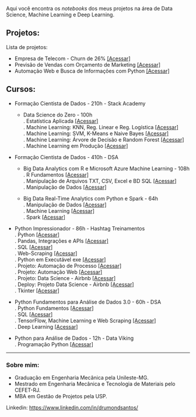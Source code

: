 Aqui você encontra os *notebooks* dos meus projetos na área de Data Science, Machine Learning e Deep Learning.
## Projetos:
Lista de projetos:

- Empresa de Telecom - Churn de 26% [[Acessar]](https://colab.research.google.com/drive/10mBTYcx773tJ7eeB1JBSNgEn0xAVN3Z5#scrollTo=h5pKNlveqFNd)
- Previsão de Vendas com Orçamento de Marketing [[Acessar]](https://colab.research.google.com/drive/15vaN5ZjF4NNfmb9CLG-x5URmcFG9YIjM#scrollTo=Twjgkf3lNjdo)
- Automação Web e Busca de Informações com Python [[Acessar]](https://github.com/danieldrumonds/DataScience/blob/main/Automa%C3%A7%C3%A3o%20Web%20(Selenium).ipynb)

## Cursos:

- Formação Cientista de Dados - 210h - Stack Academy<br />
  - Data Science do Zero - 100h<br />
    . Estatística Aplicada [[Acessar]](https://github.com/danieldrumonds/DataScience/blob/main/Stack-Academy_DS_07_Estatistica.ipynb)<br />
    . Machine Learning: KNN, Reg. Linear e Reg. Logística [[Acessar]](https://github.com/danieldrumonds/DataScience/blob/main/Stack-Academy_DS_09_ML_KNN_Reg.Linear_Reg.Logistica.ipynb)<br />
    . Machine Learning: SVM, K-Means e Naive Bayes [[Acessar]](https://github.com/danieldrumonds/DataScience/blob/main/Stack-Academy_DS_09_ML_SVM_K-Means_Naive-Bayes.ipynb)<br />
    . Machine Learning: Árvore de Decisão e Random Forest [[Acessar]](https://github.com/danieldrumonds/DataScience/blob/main/Stack-Academy_DS_09_ML_Arv.Decisao_RandomForest.ipynb)<br />
    . Machine Learning em Produção [[Acessar]](https://github.com/danieldrumonds/DataScience/blob/main/Stack-Academy_DS_10_ML_em_Producao.ipynb)<br />


- Formação Cientista de Dados - 410h - DSA<br />
  - Big Data Analytics com R e Microsoft Azure Machine Learning - 108h<br />
   . R Fundamentos [[Acessar]]()<br />
   . Manipulação de Arquivos TXT, CSV, Excel e BD SQL [[Acessar]]()<br />
   . Manipulação de Dados [[Acessar]]()<br />

  - Big Data Real-Time Analytics com Python e Spark - 64h<br />
   . Manipulação de Dados [[Acessar]](https://github.com/danieldrumonds/DataScience/blob/main/DSA_Big_Data_Python_Spark_1_Manipulacao_Dados.ipynb)<br />
   . Machine Learning [[Acessar]](https://github.com/danieldrumonds/DataScience/blob/main/DSA_Big_Data_Python_Spark_2_Machine_Learning.ipynb)<br />
   . Spark [[Acessar]](https://github.com/danieldrumonds/DataScience/blob/main/DSA_Big_Data_Python_Spark_3_Spark.ipynb)<br />

- Python Impressionador - 86h - Hashtag Treinamentos<br />
  . Python [[Acessar]](https://github.com/danieldrumonds/DataScience/blob/main/HashtagTreinamentos_1_Python.ipynb)<br />
  . Pandas, Integrações e APIs [[Acessar]](https://github.com/danieldrumonds/DataScience/blob/main/HashtagTreinamentos_2_Pandas_Integracoes_APIs.ipynb)<br />
  . SQL [[Acessar]](https://github.com/danieldrumonds/DataScience/blob/main/HashtagTreinamentos_3_SQL.ipynb)<br />
  . Web-Scraping [[Acessar]](https://github.com/danieldrumonds/DataScience/blob/main/HashtagTreinamentos_4_Web-Scraping.ipynb)<br />
  . Python em Executável exe [[Acessar]](https://github.com/danieldrumonds/DataScience/blob/main/HashtagTreinamentos_5_Python-Executavel_EXE.ipynb)<br />
  . Projeto: Automação de Processo [[Acessar]](https://github.com/danieldrumonds/DataScience/blob/main/HashtagTreinamentos_6_Projeto-Automacao-Processo.ipynb)<br />
  . Projeto: Automação Web [[Acessar]](https://github.com/danieldrumonds/DataScience/blob/main/HashtagTreinamentos_7_Projeto-Automacao-Web.ipynb)<br />
  . Projeto: Data Science - Airbnb [[Acessar]](https://github.com/danieldrumonds/DataScience/blob/main/HashtagTreinamentos_8_Projeto-Airbnb.ipynb)<br />
  . Deploy: Projeto Data Science - Airbnb [[Acessar]](https://github.com/danieldrumonds/DataScience/blob/main/HashtagTreinamentos_9_Projeto-Airbnb_Deploy.ipynb)<br />
  . Tkinter [[Acessar]](https://github.com/danieldrumonds/DataScience/blob/main/HashtagTreinamentos_10_Tkinter.ipynb)<br />

- Python Fundamentos para Análise de Dados 3.0 - 60h - DSA<br />
  . Python Fundamentos [[Acessar]](https://github.com/danieldrumonds/DataScience/blob/main/DSA_1_Python_para_An%C3%A1lise_de_Dados_3.0.ipynb)<br />
  . SQL [[Acessar]](https://github.com/danieldrumonds/DataScience/blob/main/DSA_2_SQL.ipynb)<br />
  . TensorFlow, Machine Learning e Web Scraping [[Acessar]](https://github.com/danieldrumonds/DataScience/blob/main/DSA_3_TensorFlow_ML_WebScraping.ipynb)<br />
  . Deep Learning [[Acessar]](https://github.com/danieldrumonds/DataScience/blob/main/DSA_4_Deep_Learning.ipynb)

- Python para Análise de Dados - 12h - Data Viking<br />
  . Programação Python [[Acessar]](https://github.com/danieldrumonds/DataScience/blob/main/DataViking_Programa%C3%A7%C3%A3o_Python_.ipynb)

---
### Sobre mim:

* Graduação em Engenharia Mecânica pela Unileste-MG.
* Mestrado em Engenharia Mecânica e Tecnologia de Materiais pelo CEFET-RJ.
* MBA em Gestão de Projetos pela USP.

Linkedin: https://www.linkedin.com/in/drumondsantos/
